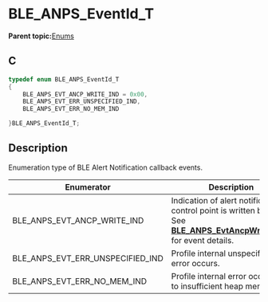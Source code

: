 # BLE\_ANPS\_EventId\_T

**Parent topic:**[Enums](GUID-04F6077B-67D7-4083-8F9C-F3C80C3246A8.md)

## C

```c
typedef enum BLE_ANPS_EventId_T
{
    BLE_ANPS_EVT_ANCP_WRITE_IND = 0x00,
    BLE_ANPS_EVT_ERR_UNSPECIFIED_IND,
    BLE_ANPS_EVT_ERR_NO_MEM_IND

}BLE_ANPS_EventId_T;
```

## Description

Enumeration type of BLE Alert Notification callback events.

|Enumerator|Description|
|----------|-----------|
|BLE\_ANPS\_EVT\_ANCP\_WRITE\_IND|Indication of alert notification control point is written by client. See **[BLE\_ANPS\_EvtAncpWriteInd\_T](GUID-9CBECF2E-C07A-456E-8F78-24B329D32BBA.md)** for event details.|
|BLE\_ANPS\_EVT\_ERR\_UNSPECIFIED\_IND|Profile internal unspecified error occurs.|
|BLE\_ANPS\_EVT\_ERR\_NO\_MEM\_IND|Profile internal error occurs due to insufficient heap memory.|


